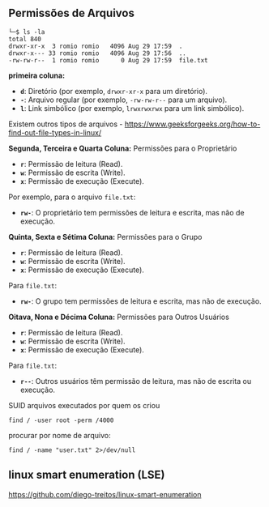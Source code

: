 
## Permissões de Arquivos
```
└─$ ls -la
total 840
drwxr-xr-x  3 romio romio   4096 Aug 29 17:59  .
drwxr-x--- 33 romio romio   4096 Aug 29 17:56  ..
-rw-rw-r--  1 romio romio      0 Aug 29 17:59  file.txt

```

**primeira coluna:** 
- **`d`**: Diretório (por exemplo, `drwxr-xr-x` para um diretório).
- **`-`**: Arquivo regular (por exemplo, `-rw-rw-r--` para um arquivo).
- **`l`**: Link simbólico (por exemplo, `lrwxrwxrwx` para um link simbólico).

Existem outros tipos de arquivos - https://www.geeksforgeeks.org/how-to-find-out-file-types-in-linux/


**Segunda, Terceira e Quarta Coluna:** Permissões para o Proprietário

- **`r`**: Permissão de leitura (Read).
- **`w`**: Permissão de escrita (Write).
- **`x`**: Permissão de execução (Execute).

Por exemplo, para o arquivo `file.txt`:

- **`rw-`**: O proprietário tem permissões de leitura e escrita, mas não de execução.

**Quinta, Sexta e Sétima Coluna:** Permissões para o Grupo

- **`r`**: Permissão de leitura (Read).
- **`w`**: Permissão de escrita (Write).
- **`x`**: Permissão de execução (Execute).

Para `file.txt`:

- **`rw-`**: O grupo tem permissões de leitura e escrita, mas não de execução.

**Oitava, Nona e Décima Coluna:** Permissões para Outros Usuários

- **`r`**: Permissão de leitura (Read).
- **`w`**: Permissão de escrita (Write).
- **`x`**: Permissão de execução (Execute).

Para `file.txt`:

- **`r--`**: Outros usuários têm permissão de leitura, mas não de escrita ou execução.

SUID
arquivos executados por quem os criou

```
find / -user root -perm /4000
```


procurar por nome de arquivo:
```
find / -name "user.txt" 2>/dev/null
```


## linux smart enumeration (LSE)
https://github.com/diego-treitos/linux-smart-enumeration




